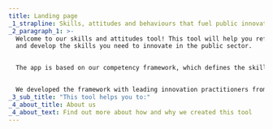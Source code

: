 ```yaml
---
title: Landing page
_1_strapline: Skills, attitudes and behaviours that fuel public innovation
_2_paragraph_1: >-
  Welcome to our skills and attitudes tool! This tool will help you reflect on
  and develop the skills you need to innovate in the public sector.


  The app is based on our competency framework, which defines the skills and attitudes teams in the public sector use to experiment and solve complex public problems. 


  We developed the framework with leading innovation practitioners from across the globe. Since then, with our partners [States of Change](https://states-of-change.org/) we’ve tested it with government teams and innovation experts in the UK, Portugal, Colombia, Canada, Australia and more.
_3_sub_title: "This tool helps you to:"
_4_about_title: About us
_4_about_text: Find out more about how and why we created this tool
---
```

